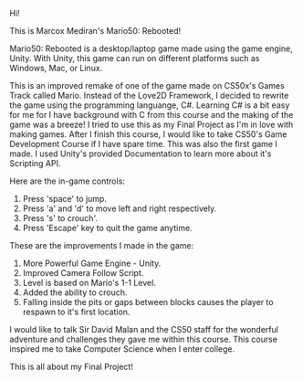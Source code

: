 Hi!

This is Marcox Mediran's Mario50: Rebooted!

Mario50: Rebooted is a desktop/laptop game made using the game engine, Unity.
With Unity, this game can run on different platforms such as Windows, Mac, or Linux.

This is an improved remake of one of the game made on CS50x's Games Track called Mario.
Instead of the Love2D Framework, I decided to rewrite the game using the programming languange, C#.
Learning C# is a bit easy for me for I have background with C from this course and the making of the game was a breeze!
I tried to use this as my Final Project as I'm in love with making games.
After I finish this course, I would like to take CS50's Game Development Course if I have spare time.
This was also the first game I made. I used Unity's provided Documentation to learn more about it's Scripting API.

Here are the in-game controls:
1. Press 'space' to jump.
2. Press 'a' and 'd' to move left and right respectively.
3. Press 's' to crouch'.
4. Press 'Escape' key to quit the game anytime.

These are the improvements I made in the game:
1. More Powerful Game Engine - Unity.
2. Improved Camera Follow Script.
3. Level is based on Mario's 1-1 Level.
4. Added the ability to crouch.
5. Falling inside the pits or gaps between blocks causes the player to respawn to it's first location.

I would like to talk Sir David Malan and the CS50 staff for the wonderful adventure and challenges they gave me within this course.
This course inspired me to take Computer Science when I enter college.

This is all about my Final Project!